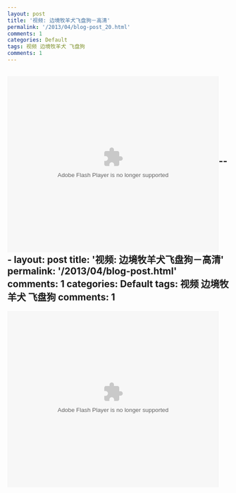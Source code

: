 ```yaml
---
layout: post
title: '视频: 边境牧羊犬飞盘狗－高清'
permalink: '/2013/04/blog-post_20.html'
comments: 1
categories: Default
tags: 视频 边境牧羊犬 飞盘狗
comments: 1
---
```

<embed align="middle" allowfullscreen="true" allowscriptaccess="always" height="400" quality="high" src="http://player.youku.com/player.php/sid/XMzI1OTk3Mzg4/v.swf" type="application/x-shockwave-flash" width="480"/>---
layout: post
title: '视频: 边境牧羊犬飞盘狗－高清'
permalink: '/2013/04/blog-post.html'
comments: 1
categories: Default
tags: 视频 边境牧羊犬 飞盘狗
comments: 1
---
<embed align="middle" allowfullscreen="true" allowscriptaccess="always" height="400" quality="high" src="http://player.youku.com/player.php/sid/XMzI1OTk3Mzg4/v.swf" type="application/x-shockwave-flash" width="480"/>

  
  